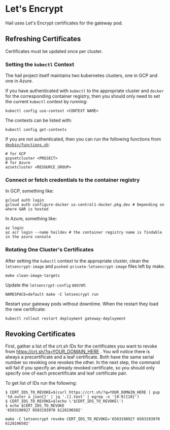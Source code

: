 # Let's Encrypt

Hail uses Let's Encrypt certificates for the gateway pod.

## Refreshing Certificates

Certificates must be updated once per cluster.

### Setting the `kubectl` Context

The hail project itself maintains two kubernetes clusters, one in GCP and one in
Azure.

If you have authenticated with `kubectl` to the appropriate cluster and `docker`
for the corresponding container registry, then you should only need to set the
current `kubectl` context by running:

```
kubectl config use-context <CONTEXT NAME>
```

The contexts can be listed with:
```
kubectl config get-contexts
```

If you are not authenticated, then you can run the following functions from
[`devbin/functions.sh`](/devbin/functions.sh):

```
# for GCP
gcpsetcluster <PROJECT>
# for Azure
azsetcluster <RESOURCE_GROUP>
```

### Connect or fetch credentials to the container registry

In GCP, something like:
```
gcloud auth login
gcloud auth configure-docker us-central1-docker.pkg.dev # Depending on where GAR is hosted
```


In Azure, something like:
```
az login
az acr login --name haildev # the container registry name is findable in the azure console
```

### Rotating One Cluster's Certificates

After setting the `kubectl` context to the appropriate cluster, clean the
`letsencrypt-image` and `pushed-private-letsencrypt-image` files left by make.

```
make clean-image-targets
```

Update the `letsencrypt-config` secret:

```
NAMESPACE=default make -C letsencrypt run
```

Restart your gateway pods without downtime. When the restart they load the new certificate:

```
kubectl rollout restart deployment gateway-deployment
```

## Revoking Certificates

First, gather a list of the crt.sh IDs for the certificates you want to revoke from
https://crt.sh/?q=YOUR_DOMAIN_HERE . You will notice there is always a precertificate and a leaf
certificate. Both have the same serial number so revoking one revokes the other. In the next step,
the command will fail if you specify an already revoked certificate, so you should only specify one
of each precertificate and leaf certificate pair.

To get list of IDs run the following:

```
$ CERT_IDS_TO_REVOKE=$(curl https://crt.sh/?q=YOUR_DOMAIN_HERE | pup 'td.outer a json{}' | jq '.[].text' | egrep -o '[0-9]{10}')
$ CERT_IDS_TO_REVOKE=$(echo \'$CERT_IDS_TO_REVOKE\')
$ echo $CERT_IDS_TO_REVOKE
'6503198927 6503193970 6128196502'
```

```
make -C letsencrypt revoke CERT_IDS_TO_REVOKE='6503198927 6503193970 6128196502'
```
